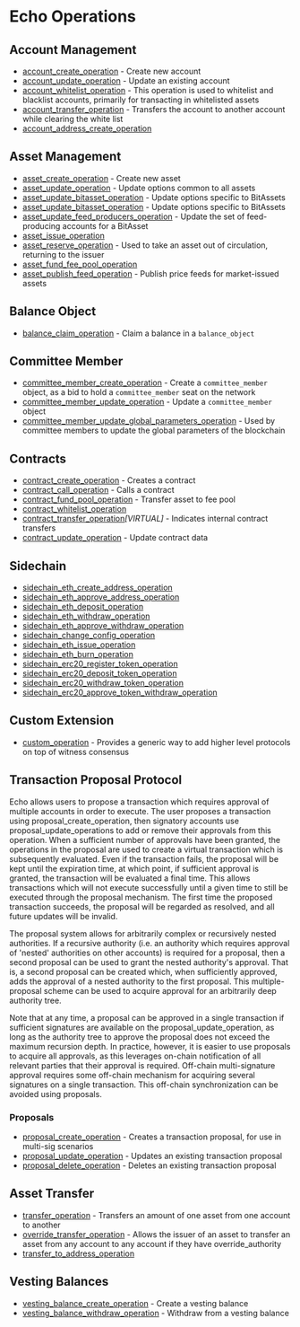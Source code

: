 # Echo Operations

## Account Management

* [account_create_operation](account-management.md#account_create_operation) - Create new account
* [account_update_operation](account-management.md#account_update_operation) - Update an existing account
* [account_whitelist_operation](account-management.md#account_whitelist_operation) - This operation is used to whitelist and blacklist accounts, primarily for transacting in whitelisted assets
* [account_transfer_operation](account-management.md#account_transfer_operation) - Transfers the account to another account while clearing the white list
* [account_address_create_operation](account-management.md#account_address_create_operation)

## Asset Management

* [asset_create_operation](asset_management.md#asset_create_operation) - Create new asset
* [asset_update_operation](asset_management.md#asset_update_operation) - Update options common to all assets
* [asset_update_bitasset_operation](asset_management.md#asset_update_bitasset_operation) - Update options specific to BitAssets
* [asset_update_bitasset_operation](asset_management.md#asset_update_bitasset_operation) - Update options specific to BitAssets
* [asset_update_feed_producers_operation](asset_management.md#asset_update_feed_producers_operation) - Update the set of feed-producing accounts for a BitAsset
* [asset_issue_operation](asset_management.md#asset_issue_operation)
* [asset_reserve_operation](asset_management.md#asset_reserve_operation) - Used to take an asset out of circulation, returning to the issuer
* [asset_fund_fee_pool_operation](asset_management.md#asset_fund_fee_pool_operation)
* [asset_publish_feed_operation](asset_management.md#asset_publish_feed_operation) - Publish price feeds for market-issued assets

## Balance Object

* [balance_claim_operation](balance_object.md#balance_claim_operation) - Claim a balance in a `balance_object`

## Committee Member

* [committee_member_create_operation](committee_member.md#committee_member_create_operation) - Create a `committee_member` object, as a bid to hold a `committee_member` seat on the network
* [committee_member_update_operation](committee_member.md#committee_member_update_operation) - Update a `committee_member` object
* [committee_member_update_global_parameters_operation](committee_member.md#committee_member_update_global_parameters_operation) - Used by committee members to update the global parameters of the blockchain

## Contracts

* [contract_create_operation](contracts.md#contract_create_operation) - Creates a contract
* [contract_call_operation](contracts.md#contract_call_operation) - Calls a contract
* [contract_fund_pool_operation](contracts.md#contract_fund_pool_operation) - Transfer asset to fee pool
* [contract_whitelist_operation](contracts.md#contract_whitelist_operation)
* [contract_transfer_operation](contracts.md#contract_transfer_operation)*[VIRTUAL]* - Indicates internal contract transfers
* [contract_update_operation](contracts.md#contract_update_operation) - Update contract data

## Sidechain

* [sidechain_eth_create_address_operation](contracts.md#sidechain_eth_create_address_operation)
* [sidechain_eth_approve_address_operation](contracts.md#sidechain_eth_approve_address_operation)
* [sidechain_eth_deposit_operation](contracts.md#sidechain_eth_deposit_operation)
* [sidechain_eth_withdraw_operation](contracts.md#sidechain_eth_withdraw_operation)
* [sidechain_eth_approve_withdraw_operation](contracts.md#sidechain_eth_approve_withdraw_operation)
* [sidechain_change_config_operation](contracts.md#sidechain_change_config_operation)
* [sidechain_eth_issue_operation](contracts.md#sidechain_eth_issue_operation)
* [sidechain_eth_burn_operation](contracts.md#sidechain_eth_burn_operation)
* [sidechain_erc20_register_token_operation](contracts.md#sidechain_erc20_register_token_operation)
* [sidechain_erc20_deposit_token_operation](contracts.md#sidechain_erc20_deposit_token_operation)
* [sidechain_erc20_withdraw_token_operation](contracts.md#sidechain_erc20_withdraw_token_operation)
* [sidechain_erc20_approve_token_withdraw_operation](contracts.md#sidechain_erc20_approve_token_withdraw_operation)

## Custom Extension

* [custom_operation](custom.md#custom_operation) - Provides a generic way to add higher level protocols on top of witness consensus

## Transaction Proposal Protocol

Echo allows users to propose a transaction which requires approval of multiple accounts in order to execute.
The user proposes a transaction using proposal_create_operation, then signatory accounts use
proposal_update_operations to add or remove their approvals from this operation. When a sufficient number of
approvals have been granted, the operations in the proposal are used to create a virtual transaction which is
subsequently evaluated. Even if the transaction fails, the proposal will be kept until the expiration time, at
which point, if sufficient approval is granted, the transaction will be evaluated a final time. This allows
transactions which will not execute successfully until a given time to still be executed through the proposal
mechanism. The first time the proposed transaction succeeds, the proposal will be regarded as resolved, and all
future updates will be invalid.

The proposal system allows for arbitrarily complex or recursively nested authorities. If a recursive authority
(i.e. an authority which requires approval of 'nested' authorities on other accounts) is required for a
proposal, then a second proposal can be used to grant the nested authority's approval. That is, a second
proposal can be created which, when sufficiently approved, adds the approval of a nested authority to the first
proposal. This multiple-proposal scheme can be used to acquire approval for an arbitrarily deep authority tree.

Note that at any time, a proposal can be approved in a single transaction if sufficient signatures are available
on the proposal_update_operation, as long as the authority tree to approve the proposal does not exceed the
maximum recursion depth. In practice, however, it is easier to use proposals to acquire all approvals, as this
leverages on-chain notification of all relevant parties that their approval is required. Off-chain
multi-signature approval requires some off-chain mechanism for acquiring several signatures on a single
transaction. This off-chain synchronization can be avoided using proposals.

### Proposals

* [proposal_create_operation](proposals.md#proposal_create_operation) - Creates a transaction proposal, for use in multi-sig scenarios
* [proposal_update_operation](proposals.md#proposal_update_operation) - Updates an existing transaction proposal
* [proposal_delete_operation](proposals.md#proposal_delete_operation) - Deletes an existing transaction proposal

## Asset Transfer

* [transfer_operation](asset_transfer.md#transfer_operation) - Transfers an amount of one asset from one account to another
* [override_transfer_operation](asset_transfer.md#override_transfer_operation) - Allows the issuer of an asset to transfer an asset from any account to any account if they have override_authority
* [transfer_to_address_operation](asset_transfer.md#transfer_to_address_operation)

## Vesting Balances

* [vesting_balance_create_operation](vesting_balances.md#vesting_balance_create_operation) - Create a vesting balance
* [vesting_balance_withdraw_operation](vesting_balances.md#vesting_balance_withdraw_operation) - Withdraw from a vesting balance
